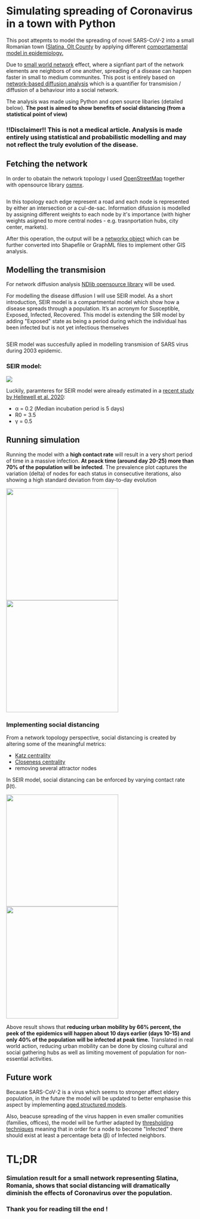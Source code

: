 # Simulating spreading of Coronavirus in a town with Python

This post attepmts to model the spreading of novel SARS-CoV-2 into a small Romanian town ([Slatina, Olt County](https://en.wikipedia.org/wiki/Slatina,_Romania) by applying different [comportamental model in epidemiology.](https://en.wikipedia.org/wiki/Compartmental_models_in_epidemiology)

Due to [small world network](https://en.wikipedia.org/wiki/Small-world_network) effect, where a signfiant part of the network elements are neighbors of one another, spreading of a disease can happen faster in small to medium communites. This post is entirely based on [network-based diffusion analysis](https://en.wikipedia.org/wiki/Network-based_diffusion_analysis) which is a quantifier for transmision / diffusion of a behaviour into a social network.  

The analysis was made using Python and open source libaries (detailed below). **The post is aimed to show benefits of social distancing (from a statistical point of view)**

### !!Disclaimer!! This is not a medical article. Analysis is made entirely using statistical and probabilistic modelling and may not reflect the truly evolution of the disease. 

## Fetching the network

In order to obatain the network topology I used [OpenStreetMap](https://www.openstreetmap.org/#map=7/45.996/24.981) together with opensource library [osmnx](https://github.com/gboeing/osmnx). 

<img src="slatinaGraph.PNG" class="img-responsive" alt="">

In this topology each edge represent a road and each node is represented by either an intersection or a cul-de-sac. Information difussion is modelled by assigning different weights to each node by it's importance (with higher weights asigned to more central nodes - e.g. trasnportation hubs, city center, markets). 

After this operation, the output will be a [networkx object](https://networkx.github.io/documentation/stable/tutorial.html#creating-a-graph) which can be further converted into Shapefile or GraphML files to implement other GIS analysis.

## Modelling the transmision

For network diffusion analysis [NDlib opensource library](https://ndlib.readthedocs.io/en/latest/overview.html) will be used. 

For modelling the disease diffusion I will use SEIR model. As a short introduction, SEIR model is a compartmental model which show how a disease spreads through a population. It’s an acronym for Susceptible, Exposed, Infected, Recovered. This model is extending the SIR model by adding "Exposed" state as being a period during which the individual has been infected but is not yet infectious themselves

<img src="SEIR.png" class="img-responsive" alt="">

SEIR model was succesfully aplied in modelling transmision of SARS virus during 2003 epidemic. 

### SEIR model:
<img src="model.svg">

Luckily, paramteres for SEIR model were already estimated in a [recent study by Hellewell et al. 2020](https://www.thelancet.com/journals/langlo/article/PIIS2214-109X(20)30074-7/fulltext):
  * α = 0.2 (Median incubation period is 5 days)
  * R0 = 3.5
  * γ = 0.5

## Running simulation

Running the model with a **high contact rate** will result in a very short period of time in a massive infection. **At peack time (around day 20-25) more than 70% of the population will be infected**. The prevalence plot captures the variation (delta) of nodes for each status in consecutive iterations, also showing a high standard deviation from day-to-day evolution

<p float="left">
  <img src="SEIR without Social Distancing.PNG" width="300" />
  <img src="SEIR prevalence withou Social Distancing.PNG" width="300" /> 
</p>

### Implementing social distancing

From a network topology perspective, social distancing is created by altering some of the meaningful metrics:
 * [Katz centrality](https://en.wikipedia.org/wiki/Katz_centrality)
 * [Closeness centrality](https://en.wikipedia.org/wiki/Closeness_centrality)
 * removing several attractor nodes

In SEIR model, social distancing can be enforced by varying contact rate β(t).

<p float="left">
  <img src="SEIR with social distance.PNG" width="300" />
  <img src="SEIR prevalence with social distance.PNG" width="300" /> 
</p>

Above result shows that **reducing urban mobility by 66% percent, the peek of the epidemics will happen about 10 days earlier (days 10-15) and only 40% of the population will be infected at peak time.** Translated in real world action, reducing urban mobility can be done by closing cultural and social gathering hubs as well as limiting movement of population for non-essential activities.

## Future work

Because SARS-CoV-2 is a virus which seems to stronger affect eldery population, in the future the model will be updated to better emphasise this aspect by implementing [aged structured models](https://en.wikipedia.org/wiki/Compartmental_models_in_epidemiology#The_influence_of_age:_age-structured_models).

Also, beacuse spreading of the virus happen in even smaller comunities (families, offices), the model will be further adapted by [thresholding techniques](https://ndlib.readthedocs.io/en/latest/custom/compartments/NodeThreshold.html) meaning that in order for a node to become "Infected" there should exist at least a percentage beta (β) of Infected neighbors.

# TL;DR

### Simulation result for a small network representing Slatina, Romania, shows that social distancing will dramatically diminish the effects of Coronavirus over the population.

### Thank you for reading till the end !
